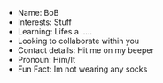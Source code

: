 - Name: BoB
- Interests: Stuff
- Learning: Lifes a .....
- Looking to collaborate within you
- Contact details: Hit me on my beeper
- Pronoun: Him/It
- Fun Fact: Im not wearing any socks

<!---
UniBoBinU/UniBoBinU is a ✨ special ✨ repository because its `README.md` (this file) appears on your GitHub profile.
You can click the Preview link to take a look at your changes.
--->
